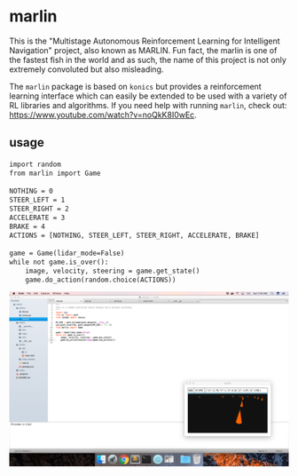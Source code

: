# marlin
This is the "Multistage Autonomous Reinforcement Learning for Intelligent Navigation" project, also
known as MARLIN. Fun fact, the marlin is one of the fastest fish in the world and as such, the name
of this project is not only extremely convoluted but also misleading.

The `marlin` package is based on `konics` but provides a reinforcement learning interface which can
easily be extended to be used with a variety of RL libraries and algorithms. If you need help with 
running `marlin`, check out: https://www.youtube.com/watch?v=noQkK8I0wEc.

## usage
```
import random
from marlin import Game

NOTHING = 0
STEER_LEFT = 1
STEER_RIGHT = 2
ACCELERATE = 3
BRAKE = 4
ACTIONS = [NOTHING, STEER_LEFT, STEER_RIGHT, ACCELERATE, BRAKE]

game = Game(lidar_mode=False)
while not game.is_over():
    image, velocity, steering = game.get_state()
    game.do_action(random.choice(ACTIONS))
```

![demos/preview.png](demos/preview.png)
